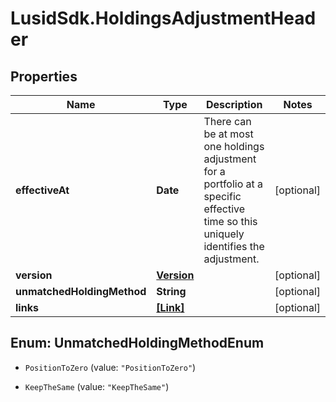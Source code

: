 # LusidSdk.HoldingsAdjustmentHeader

## Properties
Name | Type | Description | Notes
------------ | ------------- | ------------- | -------------
**effectiveAt** | **Date** | There can be at most one holdings adjustment for a portfolio at a  specific effective time so this uniquely identifies the adjustment. | [optional] 
**version** | [**Version**](Version.md) |  | [optional] 
**unmatchedHoldingMethod** | **String** |  | [optional] 
**links** | [**[Link]**](Link.md) |  | [optional] 


<a name="UnmatchedHoldingMethodEnum"></a>
## Enum: UnmatchedHoldingMethodEnum


* `PositionToZero` (value: `"PositionToZero"`)

* `KeepTheSame` (value: `"KeepTheSame"`)




